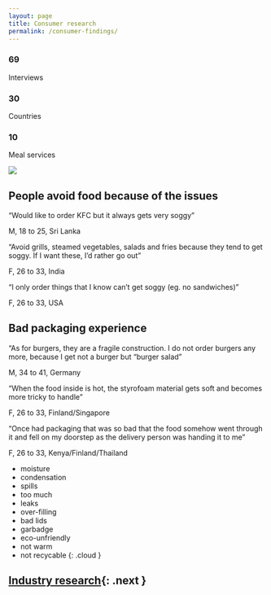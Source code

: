 ```yaml
---
layout: page
title: Consumer research
permalink: /consumer-findings/
---
```



<div class="block">
  <h3 class="block__title">69</h3>
  <p class="block__text">Interviews</p>
</div>
<div class="block">
  <h3 class="block__title">30</h3>
  <p class="block__text">Countries</p>
</div>
<div class="block">
  <h3 class="block__title">10</h3>
  <p class="block__text">Meal services</p>
</div>

![](/idbm-packaging/assets/pictures/map.png)

## People avoid food because of the issues

<div class="block block--white">
  <p class="block__text">
    “Would like to order KFC but it always gets very soggy”
  </p>
  <p class="block__sign">
    M, 18 to 25, Sri Lanka
  </p>
</div>
<div class="block block--white">
  <p class="block__text">
    “Avoid grills, steamed vegetables, salads and fries because they tend to get soggy. If I want these, I’d rather go out” 
  </p>
  <p class="block__sign">
    F, 26 to 33, India
  </p>
</div>
<div class="block block--white">
  <p class="block__text">
    “I only order things that I know can’t get soggy (eg. no sandwiches)” 
  </p>
  <p class="block__sign">
    F, 26 to 33, USA
  </p>
</div>

## Bad packaging experience

<div class="block block--white">
  <p class="block__text">
    “As for burgers, they are a fragile construction. I do not order burgers any more, because I get not a burger but “burger salad” 
  </p>
  <p class="block__sign">
    M, 34 to 41, Germany
  </p>
</div>
<div class="block block--white">
  <p class="block__text">
    “When the food inside is hot, the styrofoam material gets soft and becomes more tricky to handle” 
  </p>
  <p class="block__sign">
    F, 26 to 33, Finland/Singapore
  </p>
</div>
<div class="block block--white">
  <p class="block__text">
    “Once had packaging that was so bad that the food somehow went through it and fell on my doorstep as the delivery person was handing it to me” 
  </p>
  <p class="block__sign">
    F, 26 to 33, Kenya/Finland/Thailand
  </p>
</div>

 * moisture
 * condensation
 * spills
 * too much
 * leaks
 * over-filling
 * bad lids
 * garbadge
 * eco-unfriendly
 * not warm
 * not recycable
{: .cloud }


## [Industry research](/idbm-packaging/industry-research/){: .next }


